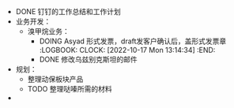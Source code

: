 - DONE 钉钉的工作总结和工作计划
- 业务开发：
	- 溴甲烷业务：
		- DOING Asyad 形式发票，draft发客户确认后，盖形式发票章
		  :LOGBOOK:
		  CLOCK: [2022-10-17 Mon 13:14:34]
		  :END:
		- DONE 修改乌兹别克斯坦的邮件
- 规划：
	- 整理动保板块产品
	- TODO 整理哒嗪所需的材料
-